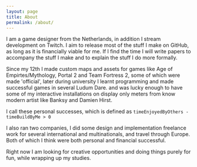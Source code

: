 ```yaml
---
layout: page
title: About
permalink: /about/
---
```


I am a game designer from the Netherlands, in addition I stream development on Twitch. I aim to release most of the stuff I make on GitHub, as long as it is financially viable for me. If I find the time I will write papers to accompany the stuff I make and to explain the stuff I do more formally.  

Since my 12th I made custom maps and assets for games like Age of Empirtes/Mythology, Portal 2 and Team Fortress 2, some of which were made 'official', later during university I learnt programming and made successful games in several Ludum Dare. and was lucky enough to have some of my interactive installations on display only meters from know modern artist like Banksy and  Damien Hirst. 

I call these personal successes, which is defined as `timeEnjoyedByOthers - timeBuildByMe > 0`

I also ran two companies, I did some design and implementation freelance work for several international and multinationals, and travel through Europe. Both of which I think were both personal and financial successful.

Right now I am looking for creative opportunities and doing things purely for fun, while wrapping up my studies. 
